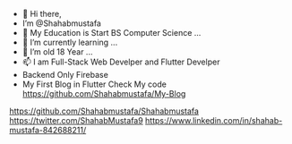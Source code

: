 - 👋 Hi there,
- I’m @Shahabmustafa
- 👀 My Education is Start BS Computer Science ...
- 🌱 I’m currently learning ...
- 💞️ I’m old 18 Year ...
- 📫 I am Full-Stack Web Develper and Flutter Develper
- Backend Only Firebase
- My First Blog in Flutter Check My code https://github.com/Shahabmustafa/My-Blog


<!---
Shahabmustafa/Shahabmustafa is a ✨ special ✨ repository because its `README.md` (this file) appears on your GitHub profile.
You can click the Preview link to take a look at your changes.
--->

https://github.com/Shahabmustafa/Shahabmustafa
https://twitter.com/ShahabMustafa9
https://www.linkedin.com/in/shahab-mustafa-842688211/
